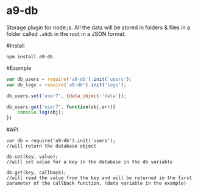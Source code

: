 # a9-db
Storage plugin for node.js. All the data will be stored in folders & files in a folder called `.a9db` in the root in a JSON format.

#Install

```
npm install a9-db
```

#Example
```js
var db_users = require('a9-db').init('users');
var db_logs = require('a9-db').init('logs');

db_users.set('user7', {data_object:'data'});

db_users.get('user7', function(obj,err){
    console.log(obj);
})

```

#API
```
var db = require('a9-db').init('users');
//will return the database object
```
```
db.set(key, value);
//will set value for a key in the database in the db variable
```
```
db.get(key, callback);
//will read the value from the key and will be returned in the first parameter of the callback function, (data variable in the example)
```
